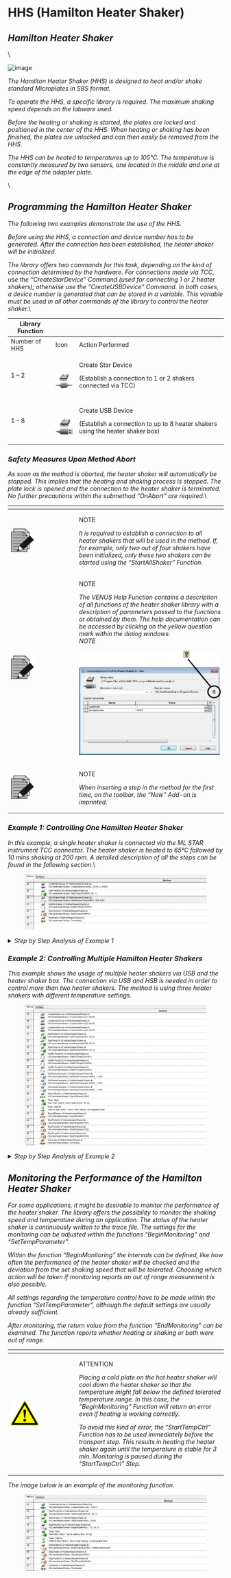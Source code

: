# HHS (Hamilton Heater Shaker)

## _Hamilton Heater Shaker‌_

\


![image](../../.gitbook/assets/Image\_1594.jpg)

_The Hamilton Heater Shaker (HHS) is designed to heat and/or shake standard Microplates in SBS format._

_To operate the HHS, a specific library is required. The maximum shaking speed depends on the labware used._&#x20;

_Before the heating or shaking is started, the plates are locked and positioned in the center of the HHS. When heating or shaking has been finished, the plates are unlocked and can then easily be removed from the HHS._

_The HHS can be heated to temperatures up to 105°C. The temperature is constantly measured by two sensors, one located in the middle and one at the edge of the adapter plate._

\


## _Programming the Hamilton Heater Shaker‌_

_The following two examples demonstrate the use of the HHS._

_Before using the HHS, a connection and device number has to be generated. After the connection has been established, the heater shaker will be initialized._

_The library offers two commands for this task, depending on the kind of connection determined by the hardware. For connections made via TCC, use the “CreateStarDevice” Command (used for connecting 1 or 2 heater shakers); otherwise use the “CreateUSBDevice” Command. In both cases, a device number is generated that can be stored in a variable. This variable must be used in all other commands of the library to control the heater shaker._\


| Library Function |                                                                                |                                                                                                               |
| ---------------- | ------------------------------------------------------------------------------ | ------------------------------------------------------------------------------------------------------------- |
| Number of HHS    | Icon                                                                           | Action Performed                                                                                              |
| 1 – 2            | <p><br></p><p><img src="../../.gitbook/assets/Image_1595.jpg" alt="image"></p> | <p>Create Star Device</p><p>(Establish a connection to 1 or 2 shakers connected via TCC)</p>                  |
| 1 – 8            | <p><br></p><p><img src="../../.gitbook/assets/Image_1596.jpg" alt="image"></p> | <p>Create USB Device</p><p>(Establish a connection to up to 8 heater shakers using the heater shaker box)</p> |

### _Safety Measures Upon Method Abort‌_

_As soon as the method is aborted, the heater shaker will automatically be stopped. This implies that the heating and shaking process is stopped. The plate lock is opened and the connection to the heater shaker is terminated. No further precautions within the submethod “OnAbort” are required._\


<table data-header-hidden><thead><tr><th width="145"></th><th></th></tr></thead><tbody><tr><td><img src="../../.gitbook/assets/image (10) (1) (1) (1) (1).png" alt="" data-size="original"></td><td><p>NOTE</p><p><em>It is required to establish a connection to all heater shakers that will be used in the method. If, for example, only two out of four shakers have been initialized, only these two shakers can be started using the “StartAllShaker” Function.</em></p></td></tr><tr><td><img src="../../.gitbook/assets/image (10) (1) (1) (1) (1).png" alt="" data-size="original"></td><td><p>NOTE</p><p><em>The VENUS Help Function contains a description of all functions of the heater shaker library with a description of parameters passed to the functions or obtained by them. The help documentation can be accessed by clicking on the yellow question mark within the dialog windows:</em><br><em>NOTE</em></p><p><img src="../../.gitbook/assets/Image_1599.png" alt="image"></p><p></p></td></tr><tr><td><img src="../../.gitbook/assets/image (10) (1) (1) (1) (1).png" alt="" data-size="original"></td><td><p>NOTE</p><p><em>When inserting a step in the method for the first time, on the toolbar, the “New” Add-on is imprinted.</em></p></td></tr></tbody></table>

### _‌Example 1: Controlling One Hamilton Heater Shaker‌_

_In this example, a single heater shaker is connected via the ML STAR instrument TCC connector. The heater shaker is heated to 65°C followed by 10 mins shaking at 200 rpm. A detailed description of all the steps can be found in the following section._\


<figure><img src="../../.gitbook/assets/Image_1600.jpg" alt=""><figcaption></figcaption></figure>

<details>

<summary><em>‌Step by Step Analysis of Example 1</em></summary>

_**Step 1:** Create a connection to the shaker through the “CreateStarDevice” Command. The node can be “1” or “2” if the heater shaker is connected via TCC. The device number can be assigned, which is generated by this command, to any variable of choice. This variable has to be used for all subsequent commands regarding the control of the heater shaker._

![SNAGHTML450280](../../.gitbook/assets/Image\_1601.png)\


![SNAGHTML12dd760](../../.gitbook/assets/Image\_1603.png)

_If there has been already a method inserted, when editing, the add-on “Edit” is imprinted._

![SNAGHTML12e2d6c](../../.gitbook/assets/Image\_1604.png)



_**Step 2:** Use the variable containing the device number to access the correct heater shaker. Set the temperature to 65°C. If the “waitForTempReached” Option is chosen with the setting “1”, the method will pause at this step until the defined temperature has been reached and is stable for 180 seconds. Only then the method will continue to the next step. If a pause to the method is not wanted but rather carry out other tasks in parallel to the heating process, the “waitForTempReached” should be set to “0”. At a later time, the temperature can be checked and if necessary, wait for the heating process to finish using the “WaitForTempCtrl” Command._

![SNAGHTML4846c1](../../.gitbook/assets/Image\_1605.png)

_**Step 3:** Here, the shaking parameters, shaking speed and duration of shaking can be set. The speed is defined in rpm and the time in seconds. The shaking speed ranges from 30 rpm to 2500 rpm. The maximum speed depends on the orbit and adapter of the shaker and must not exceed the maximum given in the “Technical Specifications” (Please refer to the Technical Specifications in the ML STAR Line Operator´s Manual). Any function to start shaking will also close the plate lock automatically._

![SNAGHTML11c328a](../../.gitbook/assets/Image\_1606.png)

_**Step 4:** This command will wait until the shaker defined by the device number has finished the timed shaking process. If the shaker is already finished before this function is called, the method will immediately proceed with the next step. This function will also open the plate lock._

![SNAGHTML11d3a66](../../.gitbook/assets/Image\_1607.png)



_**Step 5:** As heating is controlled independently from shaking, the heating process has to be terminated explicitly. Otherwise, the heater shaker will continue heating even if it is not used anymore._

![SNAGHTML11e194f](../../.gitbook/assets/Image\_1608.png)

_**Step 6:** If the heater shaker will not be used any longer, the connection can be terminated. At the end of a method or upon abort, the connection is automatically terminated and will stop heating as well as shaking. The plate lock will then open._

![SNAGHTML11f2b69](../../.gitbook/assets/Image\_1609.png)



![image](../../.gitbook/assets/Image\_1610.jpg)

_The figure above shows a schematic view of the heating and shaking process of Example 1._

</details>



### _Example 2: Controlling Multiple Hamilton Heater Shakers‌_

_This example shows the usage of multiple heater shakers via USB and the heater shaker box. The connection via USB and HSB is needed in order to control more than two heater shakers. The method is using three heater shakers with different temperature settings._

<figure><img src="../../.gitbook/assets/Image_1611.jpg" alt=""><figcaption></figcaption></figure>

<details>

<summary><em>‌Step by Step Analysis of Example 2</em></summary>



_**Step 1-3:** Create a connection to all heater shakers to be used in this method using the function “CreateUSBDevice”. It is required to initialize each shaker individually in order to create a device number and to control the heater shaker throughout the method. Heater shakers that are not initialized cannot be started with the “StartAllShaker” Function._

_The usedNode can range from 1 to 8, depending on the number of heater shakers in use. Node 1 corresponds to the master heater shaker._

_The deviceNumber is stored in a variable, which is needed to control the heater shaker in all subsequent functions._

![SNAGHTML1200dea](../../.gitbook/assets/Image\_1612.png)

_**Step 4-6:** Set the temperatures for each individual heater shaker, for example to 50°, 60° and 70°C as shown below. If working with several heater shakers, the option “waitForTempReached” has to be set to “0” so that all shakers are heated in parallel._

![SNAGHTML12108db](../../.gitbook/assets/Image\_1613.png)

_**Step 7-9**: Wait until all heater shakers have reached the set temperature before proceeding to the next step._

![SNAGHTML1220cd1](../../.gitbook/assets/Image\_1614.png)

_**Step 10-12**: The “SetShakerParameter” function can be used to change the shaking direction or acceleration of the heater shaker. Usually, the default settings can be used. The default settings are clockwise shaking and an acceleration of 1250. The shaking direction can be changed by entering “1” for counter-clockwise shaking. The value for the acceleration (shakingAccRamp) ranges from 630 to 125000. The default setting of 1250 matches up the acceleration from 0 to the maximum speed of 2500 rpm within two seconds._

![SNAGHTML1230fce](../../.gitbook/assets/Image\_1615.png)

_**Step 13**: All shakers can be started in parallel. Here, the shaking speed is set to 2000 rpm. This function will automatically close the plate lock on all shakers._

![SNAGHTML123f51d](../../.gitbook/assets/Image\_1616.png)

_**Step 16:** To finish shaking of all shakers at the same time use the “StopAllShaker” Function. This function does not require any device numbers but will stop all initialized shakers and will automatically open the plate lock._

![SNAGHTML124934f](../../.gitbook/assets/Image\_1617.png)

_**Step 17-19:** The temperature control of the heater shaker can be terminated after its usage. If the temperature control is not stopped, heating will continue even after terminating the shaking process._\


![SNAGHTML12535c5](../../.gitbook/assets/Image\_1618.png)

_**Step 20:** The connections to the heater shakers are terminated. This step can be omitted at the end of a method, since the connections to all heater shakers are anyway automatically terminated at the end of a method or upon abort of a method._

![SNAGHTML1262541](../../.gitbook/assets/Image\_1619.png)



</details>





## _‌Monitoring the Performance of the Hamilton Heater Shaker‌_

_For some applications, it might be desirable to monitor the performance of the heater shaker. The library offers the possibility to monitor the shaking speed and temperature during an application. The status of the heater shaker is continuously written to the trace file. The settings for the monitoring can be adjusted within the functions “BeginMonitoring” and “SetTempParameter”._

_Within the function “BeginMonitoring” the intervals can be defined, like how often the performance of the heater shaker will be checked and the deviation from the set shaking speed that will be tolerated. Choosing which action will be taken if monitoring reports an out of range measurement is also possible._

_All settings regarding the temperature control have to be made within the function “SetTempParameter”, although the default settings are usually already sufficient._

_After monitoring, the return value from the function “EndMonitoring” can be examined. The function reports whether heating or shaking or both were out of range._

<table data-header-hidden><thead><tr><th width="145"></th><th></th></tr></thead><tbody><tr><td><p><img src="../../.gitbook/assets/Image_1620.png" alt="image"></p><p></p></td><td><p>ATTENTION</p><p><em>Placing a cold plate on the hot heater shaker will cool down the heater shaker so that the temperature might fall below the defined tolerated temperature range. In this case, the “BeginMonitoring” Function will return an error even if heating is working correctly.</em></p><p><em>To avoid this kind of error, the “StartTempCtrl” Function has to be used immediately before the transport step. This results in heating the heater shaker again until the temperature is stable for 3 min. Monitoring is paused during the “StartTempCtrl” Step.</em></p></td></tr></tbody></table>

_The image below is an example of the monitoring function._

<figure><img src="../../.gitbook/assets/Image_1621.jpg" alt=""><figcaption></figcaption></figure>
